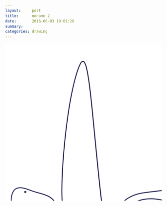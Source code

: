 ```yaml
---
layout:     post
title:      noname 2
date:       2016-06-03 19:01:29
summary:    
categories: drawing
---
```

![noname 2](/images/diary/noname-2.png "Imagine.")
